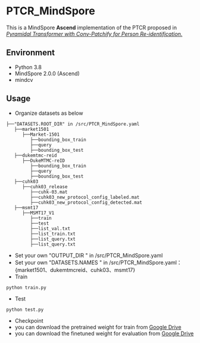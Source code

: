 # PTCR_MindSpore

This is a MindSpore **Ascend** implementation of the PTCR proposed in *[Pyramidal Transformer with Conv-Patchify for Person Re-identification.](https://dl.acm.org/doi/10.1145/3503161.3548770)*

##  Environment

- Python 3.8
- MindSpore 2.0.0 (Ascend)
- mindcv

## Usage

- Organize datasets as below

```
├──"DATASETS.ROOT_DIR" in /src/PTCR_MindSpore.yaml
   ├──market1501
      ├──Market-1501
         ├──bounding_box_train
         ├──query
         ├──bounding_box_test
   ├──dukemtmc-reid
      ├──DukeMTMC-reID
         ├──bounding_box_train
         ├──query
         ├──bounding_box_test
   ├──cuhk03
      ├──cuhk03_release
         ├──cuhk-03.mat
         ├──cuhk03_new_protocol_config_labeled.mat
         ├──cuhk03_new_protocol_config_detected.mat
   ├──msmt17
      ├──MSMT17_V1
         ├──train
         ├──test
         ├──list_val.txt
         ├──list_train.txt
         ├──list_query.txt
         ├──list_query.txt
```

- Set your own "OUTPUT_DIR " in /src/PTCR_MindSpore.yaml
- Set your own "DATASETS.NAMES " in /src/PTCR_MindSpore.yaml：{market1501、dukemtmcreid、cuhk03、msmt17}
- Train

```
python train.py
```

- Test

```
python test.py
```

- Checkpoint
- you can download the pretrained weight for train from [Google Drive](https://drive.google.com/file/d/1xOE66uiuE_mMgV1oO4DdkSL2gjhjVDFk/view?usp=sharing)
- you can download the finetuned weight for evaluation from [Google Drive](https://drive.google.com/file/d/1QR__rOaaeAtL62xL1EogziF2xEGPG1W9/view?usp=sharing)
